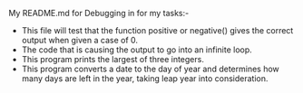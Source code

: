 My README.md for Debugging in for my tasks:-
- This file will test that the function positive or negative() gives the correct output when given a case of 0.
- The code that is causing the output to go into an infinite loop.
- This program prints the largest of three integers.
- This program converts a date to the day of year and determines how many days are left in the year, taking leap year into consideration.

